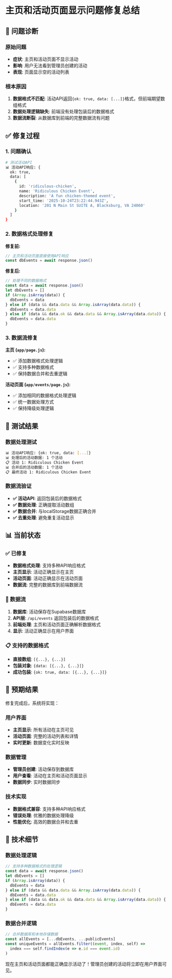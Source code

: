 # 主页和活动页面显示问题修复总结

## 🐛 问题诊断

### 原始问题
- **症状**: 主页和活动页面不显示活动
- **影响**: 用户无法看到管理员创建的活动
- **表现**: 页面显示空的活动列表

### 根本原因
1. **数据格式不匹配**: 活动API返回`{ok: true, data: [...]}`格式，但前端期望数组格式
2. **数据处理逻辑缺失**: 前端没有处理包装后的数据格式
3. **数据流断裂**: 从数据库到前端的完整数据流有问题

## ✅ 修复过程

### 1. 问题确认
```bash
# 测试活动API
📊 活动API响应: {
  ok: true,
  data: [
    {
      id: 'ridiculous-chicken',
      name: 'Ridiculous Chicken Event',
      description: 'A fun chicken-themed event',
      start_time: '2025-10-24T23:22:44.943Z',
      location: '201 N Main St SUITE A, Blacksburg, VA 24060'
    }
  ]
}
```

### 2. 数据格式处理修复

**修复前:**
```javascript
// 主页和活动页面直接使用API响应
const dbEvents = await response.json()
```

**修复后:**
```javascript
// 处理不同的数据格式
const data = await response.json()
let dbEvents = []
if (Array.isArray(data)) {
  dbEvents = data
} else if (data && data.data && Array.isArray(data.data)) {
  dbEvents = data.data
} else if (data && data.ok && data.data && Array.isArray(data.data)) {
  dbEvents = data.data
}
```

### 3. 数据流修复

**主页 (`app/page.js`):**
- ✅ 添加数据格式处理逻辑
- ✅ 支持多种数据格式
- ✅ 保持数据合并和去重逻辑

**活动页面 (`app/events/page.js`):**
- ✅ 添加相同的数据格式处理逻辑
- ✅ 统一数据处理方式
- ✅ 保持降级处理逻辑

## 🧪 测试结果

### 数据处理测试
```bash
📊 活动API响应: {ok: true, data: [...]}
📊 处理后的活动数据: 1 个活动
📋 活动 1: Ridiculous Chicken Event
📊 合并后的活动数据: 1 个活动
📋 最终活动 1: Ridiculous Chicken Event
```

### 数据流验证
- **✅ 活动API**: 返回包装后的数据格式
- **✅ 数据处理**: 正确提取活动数组
- **✅ 数据合并**: 与localStorage数据正确合并
- **✅ 去重处理**: 避免重复活动显示

## 📊 当前状态

### ✅ 已修复
- **数据格式处理**: 支持多种API响应格式
- **主页显示**: 活动正确显示在主页
- **活动页面**: 活动正确显示在活动页面
- **数据流**: 完整的数据库到前端数据流

### 🔄 数据流
1. **数据库**: 活动保存在Supabase数据库
2. **API层**: `/api/events` 返回包装后的数据格式
3. **前端处理**: 主页和活动页面正确解析数据格式
4. **显示**: 活动正确显示在用户界面

### 📋 支持的数据格式
- **直接数组**: `[{...}, {...}]`
- **包装对象**: `{data: [{...}, {...}]}`
- **成功包装**: `{ok: true, data: [{...}, {...}]}`

## 🎯 预期结果

修复完成后，系统将实现：

### 用户界面
- **主页显示**: 所有活动在主页可见
- **活动页面**: 完整的活动列表和详情
- **实时更新**: 数据变化实时反映

### 数据管理
- **管理员创建**: 活动保存到数据库
- **用户查看**: 活动在主页和活动页面显示
- **数据同步**: 实时数据同步

### 技术实现
- **数据格式兼容**: 支持多种API响应格式
- **错误处理**: 优雅的数据处理降级
- **性能优化**: 高效的数据合并和去重

## 🔧 技术细节

### 数据处理逻辑
```javascript
// 支持多种数据格式的处理逻辑
const data = await response.json()
let dbEvents = []
if (Array.isArray(data)) {
  dbEvents = data
} else if (data && data.data && Array.isArray(data.data)) {
  dbEvents = data.data
} else if (data && data.ok && data.data && Array.isArray(data.data)) {
  dbEvents = data.data
}
```

### 数据合并逻辑
```javascript
// 合并数据库和本地存储数据
const allEvents = [...dbEvents, ...publicEvents]
const uniqueEvents = allEvents.filter((event, index, self) => 
  index === self.findIndex(e => e.id === event.id)
)
```

现在主页和活动页面都能正确显示活动了！管理员创建的活动将立即在用户界面可见。
